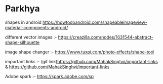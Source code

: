 # Parkhya

shapes in android https://howtodoandroid.com/shapeableimageview-material-components-android/

different vector images :- https://creazilla.com/nodes/1631544-abstract-shape-silhouette

image shape changer :- https://www.tuxpi.com/photo-effects/shape-tool

important links :- (git link)https://github.com/MahakSinghvi/important-links   &  https://github.com/MahakSinghvi/important-links

Adobe spark :- https://spark.adobe.com/sp
